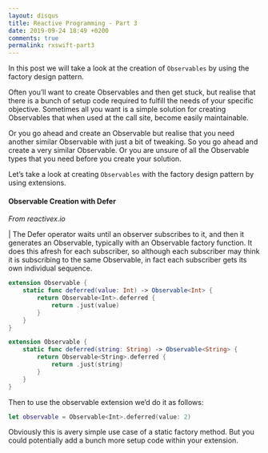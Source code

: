 ```yaml
---
layout: disqus
title: Reactive Programming - Part 3
date: 2019-09-24 18:49 +0200
comments: true
permalink: rxswift-part3
---
```


In this post we will take a look at the creation of `Observables` by using the factory design pattern.

Often you’ll want to create Observables and then get stuck, but realise that there is a bunch of setup code required to fulfill the needs of your specific objective. Sometimes all you want is a simple solution for creating Observables that when used at the call site, become easily maintainable.

Or you go ahead and create an Observable but realise that you need another similar Observable with just a bit of tweaking. So you go ahead and create a very similar Observable. Or you are unsure of all the Observable types that you need before you create your solution.

Let’s take a look at creating `Observables` with the factory design pattern by using extensions.

#### Observable Creation with Defer

_From reactivex.io_

| The Defer operator waits until an observer subscribes to it, and then it generates an Observable, typically with an Observable factory function. It does this afresh for each subscriber, so although each subscriber may think it is subscribing to the same Observable, in fact each subscriber gets its own individual sequence.

```swift
extension Observable {
    static func deferred(value: Int) -> Observable<Int> {
        return Observable<Int>.deferred {
            return .just(value)
        }
    }
}

extension Observable {
    static func deferred(string: String) -> Observable<String> {
        return Observable<String>.deferred {
            return .just(string)
        }
    }
}
```

Then to use the observable extension we’d do it as follows:

```swift
let observable = Observable<Int>.deferred(value: 2)
```

Obviously this is avery simple use case of a static factory method. But you could potentially add a bunch more setup code within your extension.


